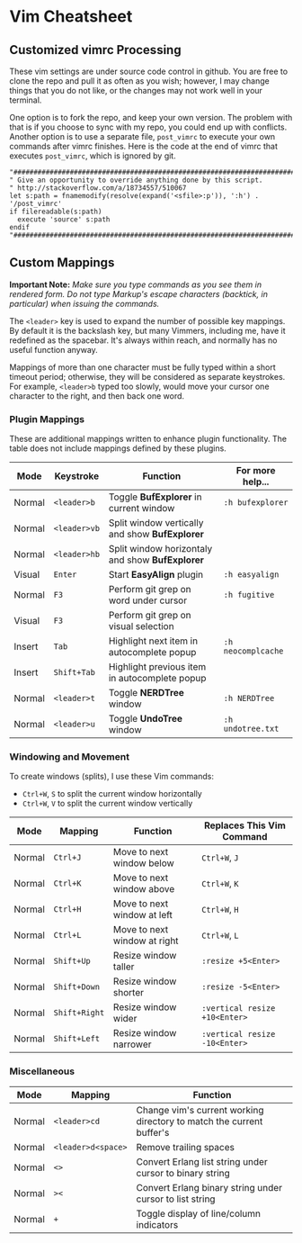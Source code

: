# Vim Cheatsheet

## Customized vimrc Processing

These vim settings are under source code control in github. You are free to clone the repo and pull it as often as you wish; however, I may change things that you do not like, or the changes may not work well in your terminal.

One option is to fork the repo, and keep your own version. The problem with that is if you choose to sync with my repo, you could end up with conflicts. Another option is to use a separate file, `post_vimrc` to execute your own commands after vimrc finishes. Here is the code at the end of vimrc that executes `post_vimrc`, which is ignored by git.

```
"##########################################################################
" Give an opportunity to override anything done by this script.
" http://stackoverflow.com/a/18734557/510067
let s:path = fnamemodify(resolve(expand('<sfile>:p')), ':h') . '/post_vimrc'
if filereadable(s:path)
  execute 'source' s:path
endif
"##########################################################################
```

## Custom Mappings

**Important Note:** *Make sure you type commands as you see them in rendered form. Do not type Markup's escape characters (backtick, in particular) when issuing the commands.*

The `<leader>` key is used to expand the number of possible key mappings. By default it is the backslash key, but many Vimmers, including me, have it redefined as the spacebar. It's always within reach, and normally has no useful function anyway.

Mappings of more than one character must be fully typed within a short timeout period; otherwise, they will be considered as separate keystrokes. For example, `<leader>b` typed too slowly, would move your cursor one character to the right, and then back one word.

### Plugin Mappings

These are additional mappings written to enhance plugin functionality. The table does not include mappings defined by these plugins.

Mode   | Keystroke     | Function                                          | For more help...
---|---|---|---
Normal | `<leader>b`   | Toggle **BufExplorer** in current window          | `:h bufexplorer`
Normal | `<leader>vb`  | Split window vertically and show **BufExplorer**  |
Normal | `<leader>hb`  | Split window horizontaly and show **BufExplorer** |
Visual | `Enter`       | Start **EasyAlign** plugin                        | `:h easyalign`
Normal | `F3`          | Perform git grep on word under cursor             | `:h fugitive`
Visual | `F3`          | Perform git grep on visual selection              |
Insert | `Tab`         | Highlight next item in autocomplete popup         | `:h neocomplcache`
Insert | `Shift+Tab`   | Highlight previous item in autocomplete popup     |
Normal | `<leader>t`   | Toggle **NERDTree** window                        | `:h NERDTree`
Normal | `<leader>u`   | Toggle **UndoTree** window                        | `:h undotree.txt`

### Windowing and Movement

To create windows (splits), I use these Vim commands:

* `Ctrl+W`, `S` to split the current window horizontally
* `Ctrl+W`, `V` to split the current window vertically

Mode   | Mapping       | Function                     | Replaces This Vim Command
---|---|---|---
Normal | `Ctrl+J`      | Move to next window below    | `Ctrl+W`, `J`
Normal | `Ctrl+K`      | Move to next window above    | `Ctrl+W`, `K`
Normal | `Ctrl+H`      | Move to next window at left  | `Ctrl+W`, `H`
Normal | `Ctrl+L`      | Move to next window at right | `Ctrl+W`, `L`
Normal | `Shift+Up`    | Resize window taller         | `:resize +5<Enter>`
Normal | `Shift+Down`  | Resize window shorter  | `:resize -5<Enter>`
Normal | `Shift+Right` | Resize window wider    | `:vertical resize +10<Enter>`
Normal | `Shift+Left`  | Resize window narrower | `:vertical resize -10<Enter>`

### Miscellaneous

Mode   | Mapping            | Function
---|---|---
Normal | `<leader>cd`       | Change vim's current working directory to match the current buffer's
Normal | `<leader>d<space>` | Remove trailing spaces
Normal | `<>`               | Convert Erlang list string under cursor to binary string
Normal | `><`               | Convert Erlang binary string under cursor to list string
Normal | `+`                | Toggle display of line/column indicators
